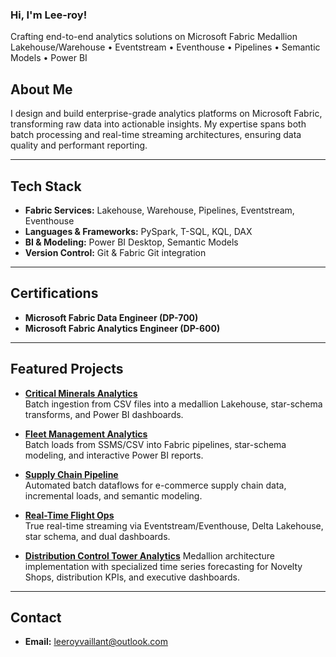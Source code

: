 ###  Hi, I'm Lee-roy!

Crafting end-to-end analytics solutions on Microsoft Fabric
Medallion Lakehouse/Warehouse • Eventstream • Eventhouse • Pipelines • Semantic Models • Power BI

## About Me
I design and build enterprise-grade analytics platforms on Microsoft Fabric, transforming raw data into actionable insights. My expertise spans both batch processing and real-time streaming architectures, ensuring data quality and performant reporting.

---

## Tech Stack
- **Fabric Services:** Lakehouse, Warehouse, Pipelines, Eventstream, Eventhouse  
- **Languages & Frameworks:** PySpark, T-SQL, KQL, DAX  
- **BI & Modeling:** Power BI Desktop, Semantic Models  
- **Version Control:** Git & Fabric Git integration  

---

## Certifications
- **Microsoft Fabric Data Engineer (DP-700)**  
- **Microsoft Fabric Analytics Engineer (DP-600)**  

---

## Featured Projects
- **[Critical Minerals Analytics](https://github.com/lkv971/fabric-minerals-analytics)**  
  Batch ingestion from CSV files into a medallion Lakehouse, star-schema transforms, and Power BI dashboards.

- **[Fleet Management Analytics](https://github.com/lkv971/fabric-logistics-fleet-analytics)**  
  Batch loads from SSMS/CSV into Fabric pipelines, star-schema modeling, and interactive Power BI reports.

- **[Supply Chain Pipeline](https://github.com/lkv971/fabric-ecom-supplychain-analytics)**  
  Automated batch dataflows for e-commerce supply chain data, incremental loads, and semantic modeling.

- **[Real-Time Flight Ops](https://github.com/lkv971/fabric-realtime-flight-ops)**  
  True real-time streaming via Eventstream/Eventhouse, Delta Lakehouse, star schema, and dual dashboards.
  
- **[Distribution Control Tower Analytics](https://github.com/lkv971/distribution-control-tower-ml)**
  Medallion architecture implementation with specialized time series forecasting for Novelty Shops, distribution KPIs, and executive dashboards.

---

## Contact
- **Email:** [leeroyvaillant@outlook.com](mailto:leeroyvaillant@outlook.com)  


